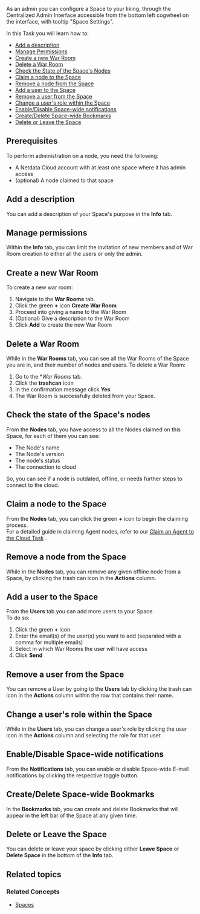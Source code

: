 <!--
title: "Nodes"
sidebar_label: "Nodes"
custom_edit_url: "https://github.com/netdata/learn/blob/master/docs/tasks/space-administration.md"
learn_status: "Published"
learn_topic_type: "Tasks"
sidebar_position: "10"
learn_rel_path: "Setup/Space administration"
learn_docs_purpose: "Instructions on how an admin can configure a space"
-->

As an admin you can configure a Space to your liking, through the Centralized Admin Interface accessible from the bottom
left cogwheel on the interface, with tooltip "Space Settings".

In this Task you will learn how to:

- [Add a description](#add-a-description)
- [Manage Permissions](#manage-permissions)
- [Create a new War Room](#create-a-new-war-room)
- [Delete a War Room](#delete-a-war-room)
- [Check the State of the Space's Nodes](#check-the-state-of-the-spaces-nodes)
- [Claim a node to the Space](#claim-a-node-to-the-space)
- [Remove a node from the Space](#remove-a-node-from-the-space)
- [Add a user to the Space](#add-a-user-to-the-space)
- [Remove a user from the Space](#remove-a-user-from-the-space)
- [Change a user's role within the Space](#change-a-users-role-within-the-space)
- [Enable/Disable Space-wide notifications](#enabledisable-space-wide-notifications)
- [Create/Delete Space-wide Bookmarks](#createdelete-space-wide-bookmarks)
- [Delete or Leave the Space](#delete-or-leave-the-space)

## Prerequisites

To perform administration on a node, you need the following:

- A Netdata Cloud account with at least one space where it has admin access
- (optional) A node claimed to that space

## Add a description

You can add a description of your Space's purpose in the **Info** tab.

## Manage permissions

Within the **Info** tab, you can limit the invitation of new members and of War Room creation to either
all the users or only the admin.

## Create a new War Room

To create a new war room:

1. Navigate to the **War Rooms** tab.
2. Click the green **+** icon **Create War Room**
3. Proceed into giving a name to the War Room
4. (Optional) Give a description to the War Room
5. Click **Add** to create the new War Room

## Delete a War Room

While in the **War Rooms** tab, you can see all the War Rooms of the Space you are in, and their number of nodes and
users. To delete a War Room:

1. Go to the **War Rooms* tab.
2. Click the **trashcan** icon
3. In the confirmation message click **Yes**
4. The War Room is successfully deleted from your Space.

## Check the state of the Space's nodes

From the **Nodes** tab, you have access to all the Nodes claimed on this Space, for each of them you can see:

- The Node's name
- The Node's version
- The node's status
- The connection to cloud

So, you can see if a node is outdated, offline, or needs further steps to connect to the cloud.

## Claim a node to the Space

From the **Nodes** tab, you can click the green **+** icon to begin the claiming process.  
For a detailed guide in claiming Agent nodes, refer to
our [Claim an Agent to the Cloud Task](https://github.com/netdata/netdata/blob/master/docs/tasks/setup/claim-existing-agent-to-cloud.md)
.

## Remove a node from the Space

While in the **Nodes** tab, you can remove any given offline node from a Space, by clicking the trash can icon in the
**Actions** column.

## Add a user to the Space

From the **Users** tab you can add more users to your Space.  
To do so:

1. Click the green **+** icon
2. Enter the email(s) of the user(s) you want to add (separated with a comma for multiple emails)
3. Select in which War Rooms the user will have access
4. Click **Send**

## Remove a user from the Space

You can remove a User by going to the **Users** tab by clicking the trash can icon in the **Actions** column within the row that contains
their name.

## Change a user's role within the Space

While in the **Users** tab, you can change a user's role by clicking the user icon in the **Actions** column and 
selecting the role for that user.

## Enable/Disable Space-wide notifications

From the **Notifications** tab, you can enable or disable Space-wide E-mail notifications by clicking the respective
toggle button.

## Create/Delete Space-wide Bookmarks

In the **Bookmarks** tab, you can create and delete Bookmarks that will appear in the left bar of the Space at any
given time.

## Delete or Leave the Space

You can delete or leave your space by clicking either **Leave Space** or **Delete
Space** in the bottom of the **Info** tab.

## Related topics

### Related Concepts

- [Spaces](https://github.com/netdata/learn/blob/master/docs/concepts/netdata-cloud/spaces.md)
